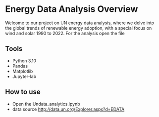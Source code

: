 # Energy Data Analysis Overview
Welcome to our project on UN energy data analysis, where we delve into the global trends of renewable energy adoption, with a special focus on wind and solar 1990 to 2022.
For the analysis open the file
## Tools
- Python 3.10
- Pandas
- Matplotlib
- Jupyter-lab
## How to use
- Open the Undata_analytics.ipynb
- data source http://data.un.org/Explorer.aspx?d=EDATA
